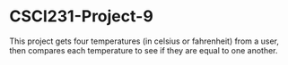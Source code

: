# CSCI231-Project-9
This project gets four temperatures (in celsius or fahrenheit) from a user, then compares each temperature to see if they are equal to one another. 
